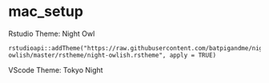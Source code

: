 # mac_setup

Rstudio Theme: Night Owl
```
rstudioapi::addTheme("https://raw.githubusercontent.com/batpigandme/night-owlish/master/rstheme/night-owlish.rstheme", apply = TRUE)
```

VScode Theme: Tokyo Night


